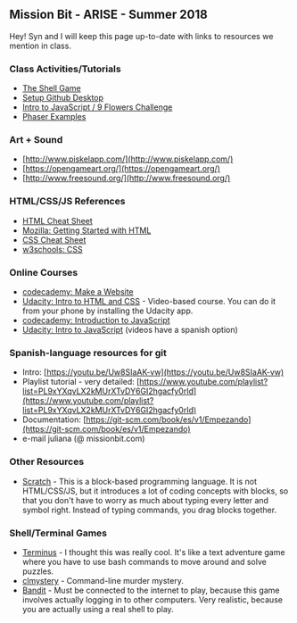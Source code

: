 ## Mission Bit - ARISE - Summer 2018

Hey! Syn and I will keep this page up-to-date with links to resources we mention in class.

### Class Activities/Tutorials
- [The Shell Game](the-shell-game)
- [Setup Github Desktop](setup-git-desktop)
- [Intro to JavaScript / 9 Flowers Challenge](intro-to-js)
- [Phaser Examples](intro-to-phaser)

### Art + Sound
- [http://www.piskelapp.com/](http://www.piskelapp.com/)
- [https://opengameart.org/](https://opengameart.org/) 
- [http://www.freesound.org/](http://www.freesound.org/) 

### HTML/CSS/JS References
- [HTML Cheat Sheet](https://hostingfacts.com/html-cheat-sheet/)
- [Mozilla: Getting Started with HTML](https://developer.mozilla.org/en-US/docs/Learn/HTML/Introduction_to_HTML/Getting_started)
- [CSS Cheat Sheet](https://www.toptal.com/css/css-cheat-sheet)
- [w3schools: CSS](https://www.w3schools.com/html/html_css.asp)

### Online Courses
- [codecademy: Make a Website](https://www.codecademy.com/learn/make-a-website)
- [Udacity: Intro to HTML and CSS](https://www.udacity.com/course/intro-to-html-and-css--ud001) - Video-based course. You can do it from your phone by installing the Udacity app.
- [codecademy: Introduction to JavaScript](https://www.codecademy.com/learn/introduction-to-javascript)
- [Udacity: Intro to JavaScript](https://www.udacity.com/course/intro-to-javascript--ud803) (videos have a spanish option)

### Spanish-language resources for git
- Intro: [https://youtu.be/Uw8SIaAK-vw](https://youtu.be/Uw8SIaAK-vw)
- Playlist tutorial - very detailed: [https://www.youtube.com/playlist?list=PL9xYXqvLX2kMUrXTvDY6GI2hgacfy0rId](https://www.youtube.com/playlist?list=PL9xYXqvLX2kMUrXTvDY6GI2hgacfy0rId)
- Documentation: [https://git-scm.com/book/es/v1/Empezando](https://git-scm.com/book/es/v1/Empezando)
- e-mail juliana (@ missionbit.com)

### Other Resources
- [Scratch](https://scratch.mit.edu/) - This is a block-based programming language. It is not HTML/CSS/JS, but it introduces a lot of coding concepts with blocks, so that you don't have to worry as much about typing every letter and symbol right. Instead of typing commands, you drag blocks together.

### Shell/Terminal Games
- [Terminus](http://www.mprat.org/Terminus/) - I thought this was really cool. It's like a text adventure game where you have to use bash commands to move around and solve puzzles.
- [clmystery](https://github.com/veltman/clmystery) - Command-line murder mystery.
- [Bandit](http://overthewire.org/wargames/bandit/) - Must be connected to the internet to play, because this game involves actually logging in to other computers. Very realistic, because you are actually using a real shell to play.
